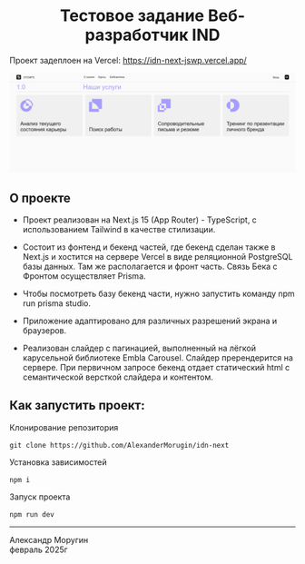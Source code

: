 <h1 align="center">Тестовое задание Веб-разработчик IND</h1>

Проект задеплоен на Vercel: https://idn-next-jswp.vercel.app/

![IND-NEXT Demo](/idn-next-promo.png)

## О проекте

- Проект реализован на Next.js 15 (App Router) - TypeScript, с использованием Tailwind в качестве стилизации.

- Состоит из фонтенд и бекенд частей, где бекенд сделан также в Next.js и хостится на сервере Vercel в виде реляционной PostgreSQL базы данных. Там же располагается и фронт часть. Связь Бека с Фронтом осуществляет Prisma.

- Чтобы посмотреть базу бекенд части, нужно запустить команду npm run prisma studio.

- Приложение адаптировано для различных разрешений экрана и браузеров.

- Реализован слайдер с пагинацией, выполненный на лёгкой карусельной библиотеке Embla Carousel. Слайдер пререндерится на сервере. При первичном запросе бекенд отдает статический html с семантической версткой слайдера и контентом.

## Как запустить проект:

Клонирование репозитория

```
git clone https://github.com/AlexanderMorugin/idn-next
```

Установка зависимостей

```
npm i
```

Запуск проекта

```
npm run dev
```

---

Александр Моругин\
февраль 2025г
